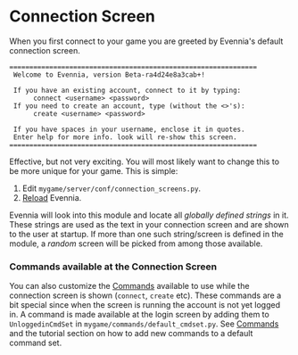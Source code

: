 # Connection Screen


When you first connect to your game you are greeted by Evennia's default connection screen. 

    
    ==============================================================
     Welcome to Evennia, version Beta-ra4d24e8a3cab+!
    
     If you have an existing account, connect to it by typing:
          connect <username> <password>
     If you need to create an account, type (without the <>'s):
          create <username> <password>
    
     If you have spaces in your username, enclose it in quotes.
     Enter help for more info. look will re-show this screen.
    ==============================================================

Effective, but not very exciting. You will most likely want to change this to be more unique for your game. This is simple: 

1. Edit `mygame/server/conf/connection_screens.py`.
1. [Reload](Start-Stop-Reload) Evennia. 

Evennia will look into this module and locate all *globally defined strings* in it. These strings
are used as the text in your connection screen and are shown to the user at startup. If more than
one such string/screen is defined in the module, a *random* screen will be picked from among those
available.

### Commands available at the Connection Screen

You can also customize the [Commands](Commands) available to use while the connection screen is
shown (`connect`, `create` etc). These commands are a bit special since when the screen is running
the account is not yet logged in. A command is made available at the login screen by adding them to
`UnloggedinCmdSet` in `mygame/commands/default_cmdset.py`.  See [Commands](Commands) and the
tutorial section on how to add new commands to a default command set.
